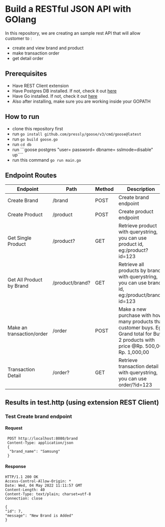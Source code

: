 # Build a RESTful JSON API with GOlang
In this repository, we are creating an sample rest API that will allow customer to :
* create and view brand and product 
* make transaction order 
* get detail order

## Prerequisites
* Have REST Client extension
* Have Postgres DB installed. If not, check it out [here](https://www.postgresql.org/)
* Have Go installed. If not, check it out [here](https://golang.org/doc/install)
* Also after installing, make sure you are working inside your GOPATH

## How to run 
* clone this repository first
* run ```go install github.com/pressly/goose/v3/cmd/goose@latest```
* run ```go build goose.go```
* run ```cd db```
* run ```goose postgres "user=<user> password=<password> dbname=<dbname> sslmode=disable" up````   
* run this command ```go run main.go```

## Endpoint Routes 

| Endpoint | Path  | Method  | Description
| ------- | --- | --- | ----------- |
| Create Brand | /brand | POST | Create brand endpoint |
| Create Product | /product | POST | Create product endpoint |
| Get Single Product | /product? | GET | Retrieve product with querystring, you can use product id, eg:/product?id=123|
| Get All Product by Brand | /product/brand? | GET | Retrieve all products by brand with querystring, you can use brand id, eg:/product/brand?id=123|
| Make an transaction/order | /order | POST | Make a new purchase with how many products that customer buys. Eg: Grand total for Buy 2 products with price @Rp. 500,00 Rp. 1,000,00|
| Transaction Detail | /order? | GET | Retrieve transaction detail with querystring, you can use order/?id=123|


## Results in test.http (using extension REST Client)
### Test Create brand endpoint
  #### Request
  ```
   POST http://localhost:8080/brand
   Content-Type: application/json
   {
    "brand_name": "Samsung"
   }
  ```
   #### Response
   ```
   HTTP/1.1 200 OK
  Access-Control-Allow-Origin: *
  Date: Wed, 04 May 2022 11:11:57 GMT
  Content-Length: 40
  Content-Type: text/plain; charset=utf-8
  Connection: close

  {
  "id": 7,
  "message": "New Brand is Added"
  }
   ```

